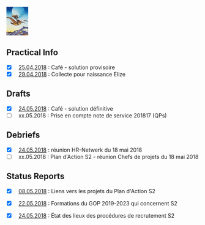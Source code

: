 <link rel="stylesheet" href="S2.css">

[![](Moebius_micro.png)](S2_Menu.html)

## Practical Info

- [x] &nbsp; [25.04.2018](Practical_Info_20180425.md) : Café - solution provisoire
- [x] &nbsp; [29.04.2018](Collecte.md) : Collecte pour naissance Elize

## Drafts

- [x] &nbsp; [24.05.2018](Practical_Info_20180524.md) : Café - solution définitive
- [ ] &nbsp; xx.05.2018 : Prise en compte note de service 201817 (QPs)

## Debriefs

- [x] &nbsp; [24.05.2018](/Debrief/20180518_HRNetwerk.md) : réunion HR-Netwerk du 18 mai 2018
- [ ] &nbsp; xx.05.2018 : Plan d'Action S2 - réunion Chefs de projets du 18 mai 2018

## Status Reports

- [x] &nbsp; [08.05.2018](List_projets.md) : Liens vers les projets du Plan d'Action S2
- [x] &nbsp; [22.05.2018](/Staff/GOP_Inventaris_S2.md) : Formations du GOP 2019-2023 qui concernent S2
- [x] &nbsp; [24.05.2018](/Staff/Selections_S2.md) : &Eacute;tat des lieux des procédures de recrutement S2 

